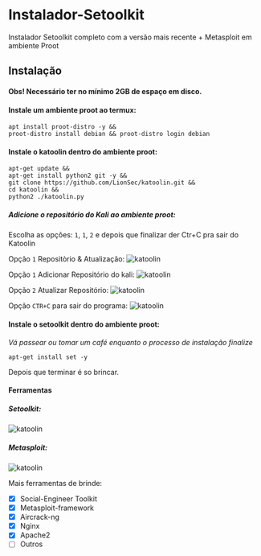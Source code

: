# Instalador-Setoolkit
Instalador Setoolkit completo com a versão mais recente + Metasploit em ambiente Proot

## Instalação
#### Obs! Necessário ter no mínimo 2GB de espaço em disco.

#### Instale um ambiente proot ao termux:
```
apt install proot-distro -y && 
proot-distro install debian && proot-distro login debian
```

#### Instale o katoolin dentro do ambiente proot:
```
apt-get update && 
apt-get install python2 git -y && 
git clone https://github.com/LionSec/katoolin.git && 
cd katoolin && 
python2 ./katoolin.py
```
##### Adicione o repositório do Kali ao ambiente proot:
Escolha as opçôes: `1`, `1`, `2` e depois que finalizar der Ctr+C pra sair do Katoolin

Opção `1` Repositòrio & Atualização:
![katoolin](https://github.com/Olliv3r/Instalador-Setoolkit/blob/main/media/katoolin.jpg)

Opção `1` Adicionar Repositório do kali:
![katoolin](https://github.com/Olliv3r/Instalador-Setoolkit/blob/main/media/katoolin_opcao_1.jpg)

Opção `2` Atualizar Repositório:
![katoolin](https://github.com/Olliv3r/Instalador-Setoolkit/blob/main/media/katoolin_opcao_2.jpg)

Opção `CTR+C` para sair do programa:
![katoolin](https://github.com/Olliv3r/Instalador-Setoolkit/blob/main/media/katoolin_interrupido.jpg)

#### Instale o setoolkit dentro do ambiente proot:
*Vá passear ou tomar um café enquanto o processo de instalação finalize*
```
apt-get install set -y
```
Depois que terminar é so brincar.

#### Ferramentas

##### Setoolkit:
![katoolin](https://github.com/Olliv3r/Instalador-Setoolkit/blob/main/media/setoolkit.jpg)

##### Metasploit:
![katoolin](https://github.com/Olliv3r/Instalador-Setoolkit/blob/main/media/metasploit.jpg)

Mais ferramentas de brinde:

- [x] Social-Engineer Toolkit
- [x] Metasploit-framework
- [x] Aircrack-ng
- [x] Nginx
- [x] Apache2
- [ ] Outros
